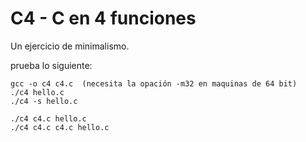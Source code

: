C4 - C en 4 funciones
========================

Un ejercicio de minimalismo.

prueba lo siguiente:

    gcc -o c4 c4.c  (necesita la opación -m32 en maquinas de 64 bit)
    ./c4 hello.c
    ./c4 -s hello.c
    
    ./c4 c4.c hello.c
    ./c4 c4.c c4.c hello.c

